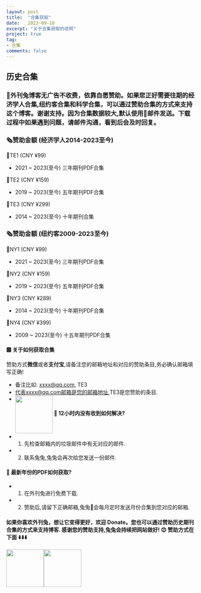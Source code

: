 ```yaml
---
layout: post
title:  "合集获取"
date:   2023-09-18
excerpt: "关于合集获取的说明"
project: true
tag:
- 合集
comments: false
---
```



## 历史合集

### 🐰外刊兔博客无广告不收费，依靠自愿赞助。如果您正好需要往期的经济学人合集,纽约客合集和科学合集，可以通过赞助合集的方式来支持这个博客。谢谢支持。因为合集数据较大,默认使用📮邮件发送。下载过程中如果遇到问题，请邮件沟通，看到后会及时回复。

### 🗞️赞助金额 (经济学人2014-2023至今)

📕TE1  (CNY ¥99) 
- 2021 ~ 2023(至今) 三年期刊PDF合集     

📕TE2  (CNY ¥159)
- 2019 ~ 2023(至今) 五年期刊PDF合集    

📕TE3  (CNY ¥299)
- 2014 ~ 2023(至今) 十年期刊合集      


### 🗞️赞助金额 (纽约客2009-2023至今)

📔NY1  (CNY ¥99)
- 2021 ~ 2023(至今) 三年期刊PDF合集    

📔NY2  (CNY ¥159)
- 2019 ~ 2023(至今) 五年期刊PDF合集     

📔NY3  (CNY ¥289)
- 2014 ~ 2023(至今) 十年期刊PDF合集     

📔NY4  (CNY ¥399)
- 2009 ~ 2023(至今) 十五年期刊PDF合集   



#### 🅾️ 关于如何获取合集
赞助方式**微信**或者**支付宝**,请备注您的邮箱地址和对应的赞助条目,务必确认邮箱填写正确!
- 备注比如: xxxx@qq.com, TE3
- 代表xxxx@qq.com邮箱是您的邮箱地址,TE3是您赞助的条目.
- <img src="https://cdn.jsdelivr.net/gh/liuhaiyan1992/lhycdn/alipaydemo.png" border="0" width="100" height="100" align="left" />


#### 🌟 12小时内没有收到如何解决?
- 1. 先检查邮箱内的垃圾邮件中有无对应的邮件.
- 2. 联系兔兔,兔兔会再次给您发送一份邮件.

#### 🌟 最新年份的PDF如何获取?
- 1. 在外刊兔进行免费下载.
- 2. 赞助后,请留下正确邮箱,兔兔🐰会每月定时发送月份合集到您对应的邮箱. 
 
#### 如果你喜欢外刊兔，想让它变得更好，欢迎 Donate。您也可以通过赞助历史期刊合集的方式来支持博客. 感谢您的赞助支持,兔兔会持续把网站做好! 😊 赞助方式在下面 ⬇️⬇️⬇️


<div style="display: flex;">
    <img src="https://cdn.jsdelivr.net/gh/liuhaiyan1992/lhycdn/alipayqr2.png" border="0" width="100" height="100" />
    <img src="https://cdn.jsdelivr.net/gh/liuhaiyan1992/lhycdn/weichatqr2.png" border="0" width="100" height="100" />
</div>






